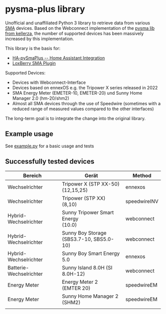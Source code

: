 # pysma-plus library

Unofficial and unaffiliated Python 3 library to retrieve data from various [SMA](https://www.sma.de/) devices.
Based on the Webconnect implementation of the [pysma lib from kellerza](https://github.com/kellerza/pysma), the number of supported devices has been massively increased by this implementation.

This library is the basis for:
* [HA-pySmaPlus -- Home Assistant Integration](https://github.com/littleyoda/ha-pysmaplus)
* [LoxBerry SMA Plugin](https://wiki.loxberry.de/plugins/sma2loxone/start)

Supported Devices:
* Devices with Webconnect-Interface
* Devices based on ennexOS e.g. the Tripower X series released in 2022
* SMA Energy Meter (EMETER-10, EMETER-20) und Sunny Home Manager 2.0 (hm-20/shm2)
* Almost all SMA devices through the use of Speedwire (sometimes with a reduced range of measured values compared to the other interfaces)

The long-term goal is to integrate the change into the original library.


## Example usage

See [example.py](./example.py) for a basic usage and tests

## Successfully tested devices

| Bereich | Gerät | Method |
|--|--|--|
| Wechselrichter | Tripower X (STP XX-50)<br>(12,15,25) | ennexos |
| Wechselrichter | Tripower (STP XX)<br>(8,10) | speedwireINV |
| Hybrid-Wechselrichter | Sunny Tripower Smart Energy<br>(10.0)  | webconnect |
| Hybrid-Wechselrichter | Sunny Boy Storage<br>(SBS3.7-10, SBS5.0-10) | webconnect |
| Hybrid-Wechselrichter | Sunny Boy Smart Energy 5.0 | ennexos |
| Batterie-Wechselrichter | Sunny Island 8.0H (SI 8.0H-12) | webconnect |
| Energy Meter | Energy Meter 2<br>(EMTER 20) | speedwireEM |
| Energy Meter | Sunny Home Manager 2<br>(SHM2) | speedwireEM |
| | | |
 
